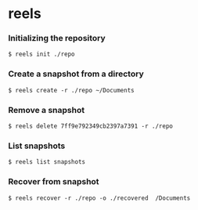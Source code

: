# reels 

### Initializing the repository

```
$ reels init ./repo
```

### Create a snapshot from a directory

```
$ reels create -r ./repo ~/Documents
```


### Remove a snapshot

```
$ reels delete 7ff9e792349cb2397a7391 -r ./repo
```


### List snapshots

```
$ reels list snapshots
```
   

### Recover from snapshot

```
$ reels recover -r ./repo -o ./recovered  /Documents
```
